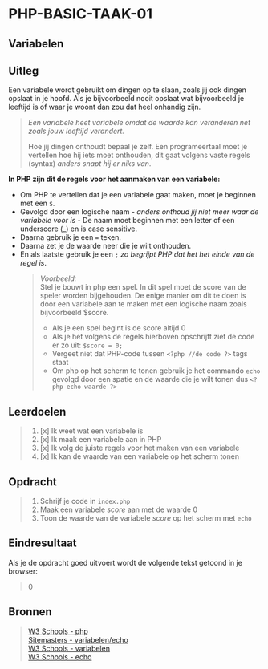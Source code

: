 # PHP-BASIC-TAAK-01

## Variabelen

## Uitleg

Een variabele wordt gebruikt om dingen op te slaan, zoals jij ook dingen opslaat in je hoofd. Als je bijvoorbeeld nooit opslaat wat bijvoorbeeld je leeftijd is of waar je woont dan zou dat heel onhandig zijn.

> _Een variabele heet variabele omdat de waarde kan veranderen net zoals jouw leeftijd verandert._
>
> Hoe jij dingen onthoudt bepaal je zelf. Een programeertaal moet je vertellen hoe hij iets moet onthouden, dit gaat volgens vaste regels (syntax) _anders snapt hij er niks van_.

**In PHP zijn dit de regels voor het aanmaken van een variabele:**

- Om PHP te vertellen dat je een variabele gaat maken, moet je beginnen met een `$`.
- Gevolgd door een logische naam - _anders onthoud jij niet meer waar de variabele voor is_ - De naam moet beginnen met een letter of een underscore (\_) en is case sensitive.
- Daarna gebruik je een `=` teken.
- Daarna zet je de waarde neer die je wilt onthouden.
- En als laatste gebruik je een `;` _zo begrijpt PHP dat het het einde van de regel is_.
  > _Voorbeeld:_  
  > Stel je bouwt in php een spel. In dit spel moet de score van de speler worden bijgehouden. De enige manier om dit te doen is door een variabele aan te maken met een logische naam zoals bijvoorbeeld \$score.
  >
  > - Als je een spel begint is de score altijd 0
  > - Als je het volgens de regels hierboven opschrijft ziet de code er zo uit: `$score = 0;`
  > - Vergeet niet dat PHP-code tussen `<?php //de code ?>` tags staat
  > - Om php op het scherm te tonen gebruik je het commando `echo` gevolgd door een spatie en de waarde die je wilt tonen dus `<?php echo waarde ?>`

## Leerdoelen

> 1.  [x] Ik weet wat een variabele is
> 2.  [x] Ik maak een variabele aan in PHP
> 3.  [x] Ik volg de juiste regels voor het maken van een variabele
> 4.  [x] Ik kan de waarde van een variabele op het scherm tonen

## Opdracht

> 1.  Schrijf je code in `index.php`
> 2.  Maak een variabele _score_ aan met de waarde 0
> 3.  Toon de waarde van de variabele _score_ op het scherm met `echo`

## Eindresultaat

Als je de opdracht goed uitvoert wordt de volgende tekst getoond in je browser:

> 0

## Bronnen

> [W3 Schools - php](https://www.w3schools.com/PHP/default.asp)  
> [Sitemasters - variabelen/echo](http://www.sitemasters.be/tutorials/1/1/3/PHP/Variabelen_in_PHP#wat)  
> [W3 Schools - variabelen](https://www.w3schools.com/php/php_variables.asp)  
> [W3 Schools - echo](https://www.w3schools.com/php/php_echo_print.asp)
